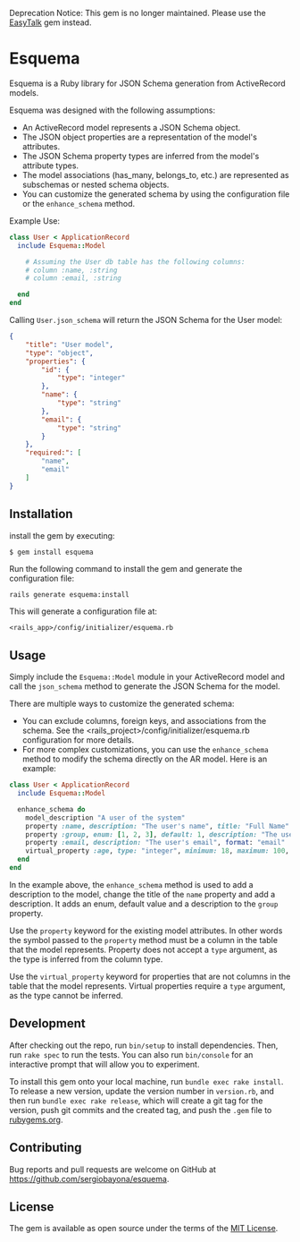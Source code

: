 Deprecation Notice: This gem is no longer maintained. Please use the [EasyTalk](https://github.com/sergiobayona/easy_talk) gem instead.

# Esquema

Esquema is a Ruby library for JSON Schema generation from ActiveRecord models.

Esquema was designed with the following assumptions:

- An ActiveRecord model represents a JSON Schema object.
- The JSON object properties are a representation of the model's attributes.
- The JSON Schema property types are inferred from the model's attribute types.
- The model associations (has_many, belongs_to, etc.) are represented as subschemas or nested schema objects.
- You can customize the generated schema by using the configuration file or the `enhance_schema` method.

Example Use:

```ruby
class User < ApplicationRecord
  include Esquema::Model

    # Assuming the User db table has the following columns:
    # column :name, :string
    # column :email, :string

  end
end
```

Calling `User.json_schema` will return the JSON Schema for the User model:

```json
{
    "title": "User model",
    "type": "object",
    "properties": {
        "id": {
            "type": "integer"
        },
        "name": {
            "type": "string"
        },
        "email": {
            "type": "string"
        }
    },
    "required:": [
        "name",
        "email"
    ]
}
```

## Installation

 install the gem by executing:

    $ gem install esquema


Run the following command to install the gem and generate the configuration file:

```bash
rails generate esquema:install 
```

This will generate a configuration file at:

    <rails_app>/config/initializer/esquema.rb


## Usage

Simply include the `Esquema::Model` module in your ActiveRecord model and call the `json_schema` method to generate the JSON Schema for the model.

There are multiple ways to customize the generated schema:
- You can exclude columns, foreign keys, and associations from the schema. See the <rails_project>/config/initializer/esquema.rb configuration for more details.
- For more complex customizations, you can use the `enhance_schema` method to modify the schema directly on the AR model. Here is an example:

```ruby
class User < ApplicationRecord
  include Esquema::Model

  enhance_schema do
    model_description "A user of the system"
    property :name, description: "The user's name", title: "Full Name"
    property :group, enum: [1, 2, 3], default: 1, description: "The user's group"
    property :email, description: "The user's email", format: "email"
    virtual_property :age, type: "integer", minimum: 18, maximum: 100, description: "The user's age"
  end
end
```

In the example above, the `enhance_schema` method is used to add a description to the model, change the title of the `name` property and add a description. It adds an enum, default value and a description to the `group` property.

Use the `property` keyword for the existing model attributes. In other words the symbol passed to the `property` method must be a column in the table that the model represents. Property does not accept a `type` argument, as the type is inferred from the column type.

Use the `virtual_property` keyword for properties that are not columns in the table that the model represents. Virtual properties require a `type` argument, as the type cannot be inferred.


## Development

After checking out the repo, run `bin/setup` to install dependencies. Then, run `rake spec` to run the tests. You can also run `bin/console` for an interactive prompt that will allow you to experiment.

To install this gem onto your local machine, run `bundle exec rake install`. To release a new version, update the version number in `version.rb`, and then run `bundle exec rake release`, which will create a git tag for the version, push git commits and the created tag, and push the `.gem` file to [rubygems.org](https://rubygems.org).

## Contributing

Bug reports and pull requests are welcome on GitHub at https://github.com/sergiobayona/esquema. 

## License

The gem is available as open source under the terms of the [MIT License](https://opensource.org/licenses/MIT).

